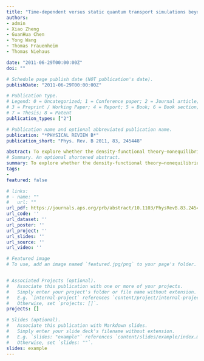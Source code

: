 ```yaml
---
title: "Time-dependent versus static quantum transport simulations beyond linear response"
authors:
- admin
- Xiao Zheng
- GuanHua Chen
- Yong Wang
- Thomas Frauenheim
- Thomas Niehaus

date: "2011-06-29T00:00:00Z"
doi: ""

# Schedule page publish date (NOT publication's date).
publishDate: "2011-06-29T00:00:00Z"

# Publication type.
# Legend: 0 = Uncategorized; 1 = Conference paper; 2 = Journal article;
# 3 = Preprint / Working Paper; 4 = Report; 5 = Book; 6 = Book section;
# 7 = Thesis; 8 = Patent
publication_types: ["2"]

# Publication name and optional abbreviated publication name.
publication: "*PHYSICAL REVIEW B*"
publication_short: "Phys. Rev. B 2011, 83, 245448"

abstract: To explore whether the density-functional theory–nonequilibrium Green’s function formalism (DFT-NEGF) provides a rigorous framework for quantum transport, we carried out time-dependent density-functional-theory (TDDFT) calculations of the transient current through two realistic molecular devices, a carbon chain and a benzenediol molecule between two aluminum electrodes. The TDDFT simulations for the steady-state current exactly reproduce the results of fully self-consistent DFT-NEGF calculations even beyond linear response. In contrast, sizable differences are found with respect to an equilibrium, non-self-consistent treatment, which are related here to differences in the Kohn-Sham and fully interacting susceptibilities of the device region. Moreover, earlier analytical conjectures on the equivalence of static and time-dependent approaches in the low-bias regime are confirmed with high numerical precision.
# Summary. An optional shortened abstract.
summary: To explore whether the density-functional theory–nonequilibrium Green’s function formalism (DFT-NEGF) provides a rigorous framework for quantum transport, we carried out time-dependent density-functional-theory (TDDFT) calculations of the transient current through two realistic molecular devices, a carbon chain and a benzenediol molecule between two aluminum electrodes. The TDDFT simulations for the steady-state current exactly reproduce the results of fully self-consistent DFT-NEGF calculations even beyond linear response. In contrast, sizable differences are found with respect to an equilibrium, non-self-consistent treatment, which are related here to differences in the Kohn-Sham and fully interacting susceptibilities of the device region. Moreover, earlier analytical conjectures on the equivalence of static and time-dependent approaches in the low-bias regime are confirmed with high numerical precision.
tags:
-
featured: false

# links:
# - name: ""
#   url: ""
url_pdf: https://journals.aps.org/prb/abstract/10.1103/PhysRevB.83.245448
url_code: ''
url_dataset: ''
url_poster: ''
url_project: ''
url_slides: ''
url_source: ''
url_video: ''

# Featured image
# To use, add an image named `featured.jpg/png` to your page's folder. 


# Associated Projects (optional).
#   Associate this publication with one or more of your projects.
#   Simply enter your project's folder or file name without extension.
#   E.g. `internal-project` references `content/project/internal-project/index.md`.
#   Otherwise, set `projects: []`.
projects: []

# Slides (optional).
#   Associate this publication with Markdown slides.
#   Simply enter your slide deck's filename without extension.
#   E.g. `slides: "example"` references `content/slides/example/index.md`.
#   Otherwise, set `slides: ""`.
slides: example
---
```



